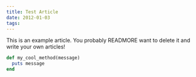 ```yaml
---
title: Test Article
date: 2012-01-03
tags: 
---
```


This is an example article. You probably READMORE want to delete it and write your own articles!

```ruby
def my_cool_method(message)
  puts message
end
```

